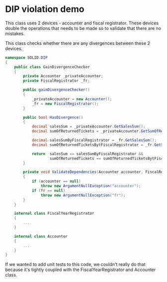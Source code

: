 # DIP violation demo

This class uses 2 devices - accounter and fiscal registrator. These devices double
the operations that needs to be made so to validate that there are no mistakes.

This class checks whether there are any divergences between these 2 devices.

```csharp
namespace SOLID.DIP
{
    public class GainDivergenceChecker
    {
        private Accounter _privateAccounter;
        private FiscalRegistrator _fr;

        public gainDivergenceChecker()
        {
            _privateAccounter = new Accounter();
            _fr = new FiscalRegistrator();
        }

        public bool HasDivergence()
        {
            decimal salesSum = _privateAccounter.GetSalesSum();
            decimal sumOfReturnedTickets = _privateAccounter.GetSumOfReturnedTickets();

            decimal salesSumByFiscalRegistrator = _fr.GetSalesSum();
            decimal sumOfReturnedTicketsBytFiscalRegistrator = _fr.GetSumOfReturnedTickets();

            return  salesSum == salesSumByFiscalRegistrator &&
                    sumOfReturnedTickets == sumOfReturnedTicketsBytFiscalRegistrator;
        }

        private void ValidateDependencies(Accounter accounter, FiscalRegistrator fr)
        {
            if (accounter == null)
                throw new ArgumentNullException("accounter");
            if (fr == null)
                throw new ArgumentNullException("fr");
        }
    }

    internal class FiscalYearRegistrator
    {
        ...
    }

    internal class Accounter
    {
        ...
    }
}
```

If we wanted to add unit tests to this code, we couldn't really do that because it's tightly
coupled with the FiscalYearRegistrator and Accounter class.
